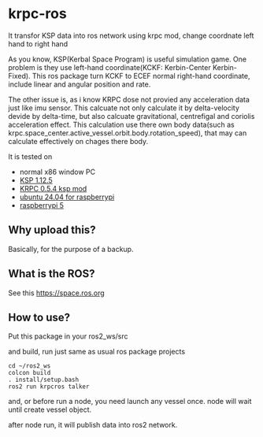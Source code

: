 # krpc-ros
It transfor KSP data into ros network using krpc mod, change coordnate left hand to right hand


As you know, KSP(Kerbal Space Program) is useful simulation game.
One problem is they use left-hand coordinate(KCKF: Kerbin-Center Kerbin-Fixed).
This ros package turn KCKF to ECEF normal right-hand coordinate,
include linear and angular position and rate.

The other issue is, as i know KRPC dose not provied any acceleration data just like imu sensor.
This calcuate not only calculate it by delta-velocity devide by delta-time, but also calcuate gravitational, centrefigal and coriolis acceleration effect.
This calculation use there own body data(such as krpc.space_center.active_vessel.orbit.body.rotation_speed), that may can calculate effectively on chages there body.


It is tested on 

* normal x86 window PC
* [KSP 1.12.5](https://store.steampowered.com/app/220200/Kerbal_Space_Program/)
* [KRPC 0.5.4 ksp mod](https://github.com/krpc/krpc)
* [ubuntu 24.04 for raspberrypi](https://ubuntu.com/download/raspberry-pi)
* [raspberrypi 5](https://www.raspberrypi.com/products/raspberry-pi-5/)



## Why upload this?
Basically, for the purpose of a backup.

## What is the ROS?
See this https://space.ros.org

## How to use?
Put this package in your ros2_ws/src

and build, run just same as usual ros package projects
```
cd ~/ros2_ws
colcon build
. install/setup.bash
ros2 run krpcros talker
```

and, or before run a node, you need launch any vessel once.
node will wait until create vessel object.

after node run, it will publish data into ros2 network.
